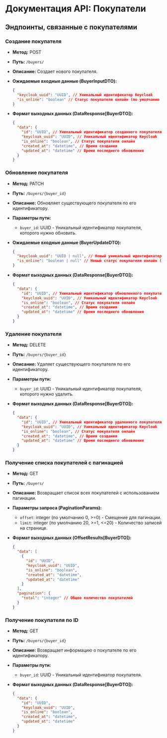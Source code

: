 # Документация API: Покупатели

## Эндпоинты, связанные с покупателями

### Создание покупателя

- **Метод:** POST
- **Путь:** `/buyers/`
- **Описание:** Создает нового покупателя.

- **Ожидаемые входные данные (BuyerInputDTO):**
  ```json
  {
    "keycloak_uuid": "UUID", // Уникальный идентификатор Keycloak
    "is_online": "boolean" // Статус покупателя онлайн (по умолчанию false)
  }
  ```

- **Формат выходных данных (DataResponse[BuyerDTO]):**
  ```json
  {
    "data": {
      "id": "UUID", // Уникальный идентификатор созданного покупателя
      "keycloak_uuid": "UUID", // Уникальный идентификатор Keycloak
      "is_online": "boolean", // Статус покупателя онлайн
      "created_at": "datetime", // Время создания
      "updated_at": "datetime" // Время последнего обновления
    }
  }
  ```

### Обновление покупателя

- **Метод:** PATCH
- **Путь:** `/buyers/{buyer_id}`
- **Описание:** Обновляет существующего покупателя по его идентификатору.

- **Параметры пути:**
  - `buyer_id`: UUID - Уникальный идентификатор покупателя, которого нужно обновить.

- **Ожидаемые входные данные (BuyerUpdateDTO):**
  ```json
  {
    "keycloak_uuid": "UUID | null", // Новый уникальный идентификатор Keycloak (необязательно)
    "is_online": "boolean | null" // Новый статус покупателя онлайн (необязательно)
  }
  ```

- **Формат выходных данных (DataResponse[BuyerDTO]):**
  ```json
  {
    "data": {
      "id": "UUID", // Уникальный идентификатор обновленного покупателя
      "keycloak_uuid": "UUID", // Уникальный идентификатор Keycloak
      "is_online": "boolean", // Статус покупателя онлайн
      "created_at": "datetime", // Время создания
      "updated_at": "datetime" // Время последнего обновления
    }
  }
  ```

### Удаление покупателя

- **Метод:** DELETE
- **Путь:** `/buyers/{buyer_id}`
- **Описание:** Удаляет существующего покупателя по его идентификатору.

- **Параметры пути:**
  - `buyer_id`: UUID - Уникальный идентификатор покупателя, которого нужно удалить.

- **Формат выходных данных (DataResponse[BuyerDTO]):**
  ```json
  {
    "data": {
      "id": "UUID", // Уникальный идентификатор удаленного покупателя
      "keycloak_uuid": "UUID", // Уникальный идентификатор Keycloak
      "is_online": "boolean", // Статус покупателя онлайн
      "created_at": "datetime", // Время создания
      "updated_at": "datetime" // Время последнего обновления
    }
  }
  ```

### Получение списка покупателей с пагинацией

- **Метод:** GET
- **Путь:** `/buyers/`
- **Описание:** Возвращает список всех покупателей с использованием пагинации.

- **Параметры запроса (PaginationParams):**
  - `offset`: integer (по умолчанию 0, >=0) - Смещение для пагинации.
  - `limit`: integer (по умолчанию 20, >=1, <=20) - Количество записей на странице.

- **Формат выходных данных (OffsetResults[BuyerDTO]):**
  ```json
  {
    "data": [
      {
        "id": "UUID",
        "keycloak_uuid": "UUID",
        "is_online": "boolean",
        "created_at": "datetime",
        "updated_at": "datetime"
      }
    ],
    "pagination": {
      "total": "integer" // Общее количество покупателей
    }
  }
  ```

### Получение покупателя по ID

- **Метод:** GET
- **Путь:** `/buyers/{buyer_id}`
- **Описание:** Возвращает информацию о покупателе по его идентификатору.

- **Параметры пути:**
  - `buyer_id`: UUID - Уникальный идентификатор покупателя.

- **Формат выходных данных (DataResponse[BuyerDTO]):**
  ```json
  {
    "data": {
      "id": "UUID",
      "keycloak_uuid": "UUID",
      "is_online": "boolean",
      "created_at": "datetime",
      "updated_at": "datetime"
    }
  }
  ```